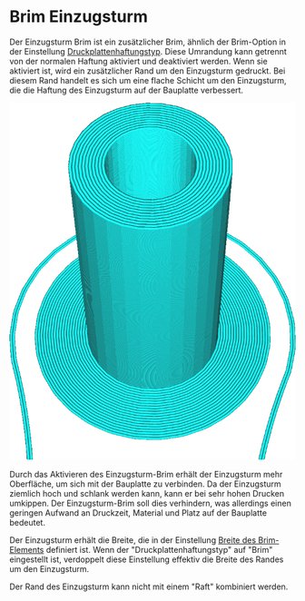 Brim Einzugsturm
====
Der Einzugsturm Brim ist ein zusätzlicher Brim, ähnlich der Brim-Option in der Einstellung [Druckplattenhaftungstyp](../../../articles/platform_adhesion/adhesion_type.md). Diese Umrandung kann getrennt von der normalen Haftung aktiviert und deaktiviert werden. Wenn sie aktiviert ist, wird ein zusätzlicher Rand um den Einzugsturm gedruckt. Bei diesem Rand handelt es sich um eine flache Schicht um den Einzugsturm, die die Haftung des Einzugsturm auf der Bauplatte verbessert.

<!--screenshot {
"image_path": "prime_tower_brim_enable.png",
"models": [
    {
        "script": "cube.scad",
        "object_settings": {
            "extruder_nr": 0
        }
    },
    {
        "script": "cube.scad",
        "object_settings": {
            "extruder_nr": 1
        },
        "transformation": ["translateX(40)"]
    }
],
"camera_position": [50, -32, 133],
"camera_lookat": [93, -122, 5],
"settings": {
    "prime_tower_enable": true,
    "prime_tower_brim_enable": true,
    "prime_tower_position_x": 600,
    "prime_tower_position_y": 600,
    "adhesion_type": "skirt"
},
"colours": 16
}-->
![Die Haftung ist auf "skirt" eingestellt, aber es gibt immer noch einen Rand um den Einzugsturm](../../../articles/images/prime_tower_brim_enable.png)

Durch das Aktivieren des Einzugsturm-Brim erhält der Einzugsturm mehr Oberfläche, um sich mit der Bauplatte zu verbinden. Da der Einzugsturm ziemlich hoch und schlank werden kann, kann er bei sehr hohen Drucken umkippen. Der Einzugsturm-Brim soll dies verhindern, was allerdings einen geringen Aufwand an Druckzeit, Material und Platz auf der Bauplatte bedeutet.

Der Einzugsturm erhält die Breite, die in der Einstellung [Breite des Brim-Elements](../../../articles/platform_adhesion/brim_width.md) definiert ist. Wenn der "Druckplattenhaftungstyp" auf "Brim" eingestellt ist, verdoppelt diese Einstellung effektiv die Breite des Randes um den Einzugsturm.

Der Rand des Einzugsturm kann nicht mit einem "Raft" kombiniert werden.